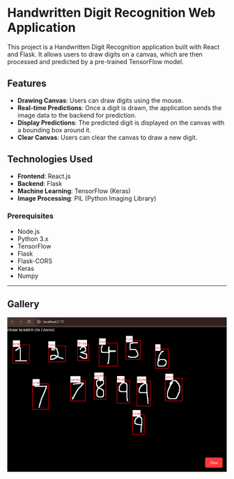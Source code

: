 # Handwritten Digit Recognition Web Application

This project is a Handwritten Digit Recognition application built with React and Flask. It allows users to draw digits on a canvas, which are then processed and predicted by a pre-trained TensorFlow model.
## Features

- **Drawing Canvas**: Users can draw digits using the mouse.
- **Real-time Predictions**: Once a digit is drawn, the application sends the image data to the backend for prediction.
- **Display Predictions**: The predicted digit is displayed on the canvas with a bounding box around it.
- **Clear Canvas**: Users can clear the canvas to draw a new digit.

## Technologies Used

- **Frontend**: React.js
- **Backend**: Flask
- **Machine Learning**: TensorFlow (Keras)
- **Image Processing**: PIL (Python Imaging Library)

### Prerequisites

- Node.js
- Python 3.x
- TensorFlow
- Flask
- Flask-CORS
- Keras
- Numpy

<hr>

## Gallery

![Usage](usage.png)